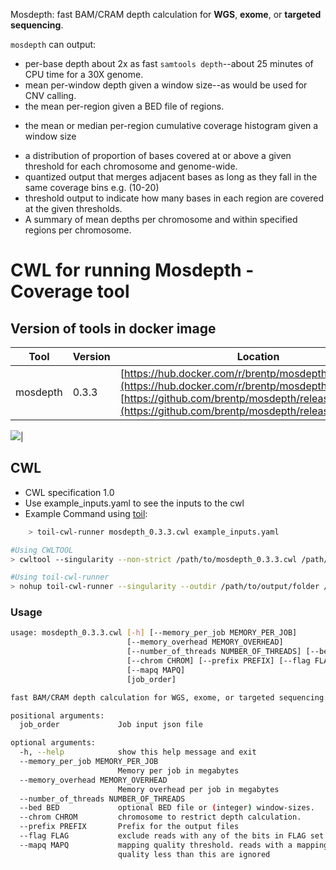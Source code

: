 Mosdepth: fast BAM/CRAM depth calculation for **WGS**, **exome**, or **targeted sequencing**.

`mosdepth` can output:
+ per-base depth about 2x as fast `samtools depth`--about 25 minutes of CPU time for a 30X genome.
+ mean per-window depth given a window size--as would be used for CNV calling.
+ the mean per-region given a BED file of regions.
* the mean or median per-region cumulative coverage histogram given a window size
+ a distribution of proportion of bases covered at or above a given threshold for each chromosome and genome-wide.
+ quantized output that merges adjacent bases as long as they fall in the same coverage bins e.g. (10-20)
+ threshold output to indicate how many bases in each region are covered at the given thresholds.
+ A summary of mean depths per chromosome and within specified regions per chromosome.

# CWL for running Mosdepth - Coverage tool
## Version of tools in docker image

| Tool	| Version	| Location	|
|---	|---	|---	|
| mosdepth  	| 0.3.3  	|  [https://hub.docker.com/r/brentp/mosdepth/tags](https://hub.docker.com/r/brentp/mosdepth/tags)	[https://github.com/brentp/mosdepth/releases/tag/v0.3.3](https://github.com/brentp/mosdepth/releases/tag/v0.3.3) |

[![](https://img.shields.io/badge/version-0.3.3-blue)](https://github.com/brentp/mosdepth/releases/tag/v0.3.3)|

## CWL

- CWL specification 1.0
- Use example_inputs.yaml to see the inputs to the cwl
- Example Command using [toil](https://toil.readthedocs.io):

```bash
    > toil-cwl-runner mosdepth_0.3.3.cwl example_inputs.yaml
```

```bash
#Using CWLTOOL
> cwltool --singularity --non-strict /path/to/mosdepth_0.3.3.cwl /path/to/inputs.yaml

#Using toil-cwl-runner
> nohup toil-cwl-runner --singularity --outdir /path/to/output/folder /path/to/mosdepth_0.3.3.cwl /path/to/inputs.yaml &
```

### Usage

```bash
usage: mosdepth_0.3.3.cwl [-h] [--memory_per_job MEMORY_PER_JOB]
                          [--memory_overhead MEMORY_OVERHEAD]
                          [--number_of_threads NUMBER_OF_THREADS] [--bed BED]
                          [--chrom CHROM] [--prefix PREFIX] [--flag FLAG]
                          [--mapq MAPQ]
                          [job_order]

fast BAM/CRAM depth calculation for WGS, exome, or targeted sequencing.

positional arguments:
  job_order             Job input json file

optional arguments:
  -h, --help            show this help message and exit
  --memory_per_job MEMORY_PER_JOB
                        Memory per job in megabytes
  --memory_overhead MEMORY_OVERHEAD
                        Memory overhead per job in megabytes
  --number_of_threads NUMBER_OF_THREADS
  --bed BED             optional BED file or (integer) window-sizes.
  --chrom CHROM         chromosome to restrict depth calculation.
  --prefix PREFIX       Prefix for the output files
  --flag FLAG           exclude reads with any of the bits in FLAG set
  --mapq MAPQ           mapping quality threshold. reads with a mapping
                        quality less than this are ignored
```
